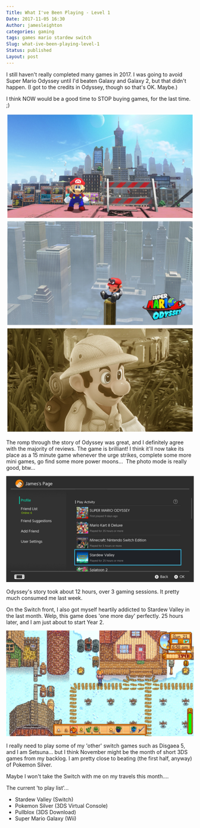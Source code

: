 ```yaml
---
Title: What I've Been Playing - Level 1
Date: 2017-11-05 16:30
Author: jamesleighton
categories: gaming
tags: games mario stardew switch
Slug: what-ive-been-playing-level-1
Status: published
Layout: post
---
```


I still haven't really completed many games in 2017. I was going to avoid Super Mario Odyssey until I'd beaten Galaxy and Galaxy 2, but that didn't happen. (I got to the credits in Odyssey, though so that's OK. Maybe.)

I think NOW would be a good time to STOP buying games, for the last time. ;)

![2017110516171600-8AEDFF741E2D23FBED39474178692DAF.jpg](/images/2017110516171600-8aedff741e2d23fbed39474178692daf.jpg)
![2017102800184600-8AEDFF741E2D23FBED39474178692DAF.jpg](/images/2017102800184600-8aedff741e2d23fbed39474178692daf.jpg)
![2017102722040200-8AEDFF741E2D23FBED39474178692DAF.jpg](/images/2017102722040200-8aedff741e2d23fbed39474178692daf.jpg)

The romp through the story of Odyssey was great, and I definitely agree with the majority of reviews. The game is brilliant! I think it'll now take its place as a 15 minute game whenever the urge strikes, complete some more mini games, go find some more power moons...  The photo mode is really good, btw...

![2017110516113600-CCFA659F4857F96DDA29AFEDB2E166E6.jpg](/images/2017110516113600-ccfa659f4857f96dda29afedb2e166e6.jpg)

Odyssey's story took about 12 hours, over 3 gaming sessions. It pretty much consumed me last week.

On the Switch front, I also got myself heartily addicted to Stardew Valley in the last month. Welp, this game does 'one more day' perfectly. 25 hours later, and I am just about to start Year 2.

![2017110516140800-C2B49A475DF5A340494292A1BD398579.jpg](/images/2017110516140800-c2b49a475df5a340494292a1bd398579.jpg)

I really need to play some of my 'other' switch games such as Disgaea 5, and I am Setsuna... but I think November might be the month of short 3DS games from my backlog. I am pretty close to beating (the first half, anyway) of Pokemon Silver.

Maybe I won't take the Switch with me on my travels this month....

The current 'to play list'...

-   Stardew Valley (Switch)
-   Pokemon Silver (3DS Virtual Console)
-   Pullblox (3DS Download)
-   Super Mario Galaxy (Wii)

